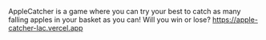 AppleCatcher is a game where you can try your best to catch as many falling apples in your basket as you can! Will you win or lose? 
https://apple-catcher-lac.vercel.app
